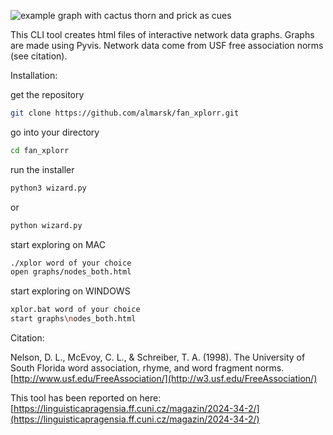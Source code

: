 ![example graph with cactus thorn and prick as cues](https://raw.githubusercontent.com/almarsk/fan_xplorr/main/example.png)

This CLI tool creates html files of interactive network data graphs. Graphs are made using Pyvis. Network data come from USF free association norms (see citation).


Installation:

get the repository
```sh
git clone https://github.com/almarsk/fan_xplorr.git
```
go into your directory
```sh
cd fan_xplorr
```
run the installer
```sh
python3 wizard.py
```
or 
```sh
python wizard.py
```
start exploring on MAC
```sh
./xplor word of your choice
open graphs/nodes_both.html
```
start exploring on WINDOWS
```sh
xplor.bat word of your choice
start graphs\nodes_both.html
```

Citation:

Nelson, D. L., McEvoy, C. L., & Schreiber, T. A. (1998). The University of South Florida word association, rhyme, and word fragment norms. [http://www.usf.edu/FreeAssociation/](http://w3.usf.edu/FreeAssociation/)

This tool has been reported on here:
[https://linguisticapragensia.ff.cuni.cz/magazin/2024-34-2/](https://linguisticapragensia.ff.cuni.cz/magazin/2024-34-2/)
